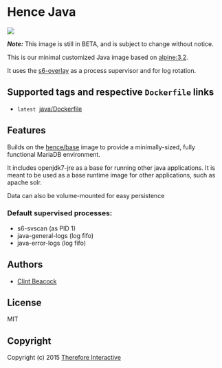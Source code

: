 # Hence Java

[![](https://badge.imagelayers.io/hence/java:latest.svg)](https://imagelayers.io/?images=hence/java:latest 'Get your own badge on imagelayers.io')

__*Note:*__  This image is still in BETA, and is subject to change without notice.

This is our minimal customized Java image based on [alpine:3.2](https://registry.hub.docker.com/_/alpine/).

It uses the [s6-overlay](https://github.com/just-containers/s6-overlay) as a process supervisor and for log rotation.

## Supported tags and respective `Dockerfile` links
* `latest`&nbsp;&nbsp;[java/Dockerfile](https://github.com/hence-io/images/blob/master/java/Dockerfile)

## Features
Builds on the [hence/base](https://registry.hub.docker.com/u/hence/base/) image to provide a minimally-sized, fully functional MariaDB environment.

It includes openjdk7-jre as a base for running other java applications.  It is meant to be used as a base runtime image for other applications, such as apache solr.

Data can also be volume-mounted for easy persistence

### Default supervised processes:
* s6-svscan (as PID 1)
* java-general-logs (log fifo)
* java-error-logs (log fifo)

## Authors
* [Clint Beacock](https://github.com/clintbeacock)

## License
MIT

## Copyright
Copyright (c) 2015 [Therefore Interactive](http://therefore.ca)
